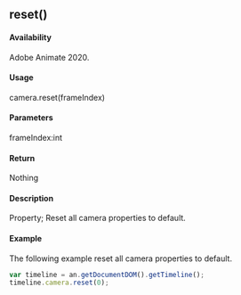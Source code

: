 ## reset()

#### Availability

Adobe Animate 2020.

#### Usage

camera.reset(frameIndex)

#### Parameters

frameIndex:int

#### Return

Nothing

#### Description

Property; Reset all camera properties to default.

#### Example

The following example reset all camera properties to default.
```javascript
var timeline = an.getDocumentDOM().getTimeline();
timeline.camera.reset(0);
```
